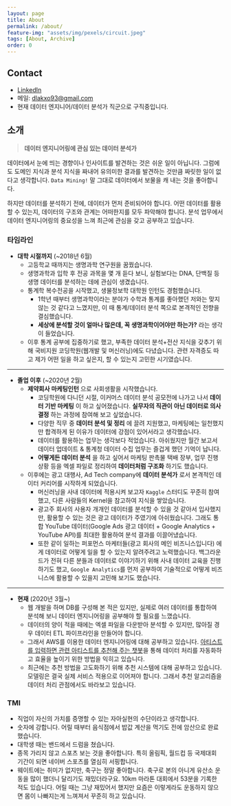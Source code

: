 ```yaml
---
layout: page
title: About
permalink: /about/
feature-img: "assets/img/pexels/circuit.jpeg"
tags: [About, Archive]
order: 0
---
```


## Contact
- [LinkedIn](https://www.linkedin.com/in/matae-lee-21497715a/)
- 메일: [dlakxo93@gmail.com](mailto:dlakxo93@gmail.com)
- 현재 데이터 엔지니어/데이터 분석가 직군으로 구직중입니다.

## 소개
> **데이터 엔지니어링에 관심 있는 데이터 분석가**

데이터에서 눈에 띄는 경향이나 인사이트를 발견하는 것은 쉬운 일이 아닙니다. 그럼에도 도메인 지식과 분석 지식을 짜내어 유의미한 결과를 발견하는 것만큼 짜릿한 일이 없다고 생각합니다. `Data Mining!` 말 그대로 데이터에서 보물을 캐 내는 것을 좋아합니다.

하지만 데이터를 분석하기 전에, 데이터가 먼저 준비되어야 합니다. 어떤 데이터를 활용할 수 있는지, 데이터의 구조와 관계는 어떠한지를 모두 파악해야 합니다. 분석 업무에서 데이터 엔지니어링의 중요성을 느껴 최근에 관심을 갖고 공부하고 있습니다.

### 타임라인
- **대학 시절까지** (~2018년 6월)
  - 고등학교 때까지는 생명과학 연구원을 꿈꿨습니다.
  - 생명과학과 입학 후 전공 과목을 몇 개 듣다 보니, 실험보다는 DNA, 단백질 등 생명 데이터를 분석하는 데에 관심이 생겼습니다.
  - 통계학 복수전공을 시작했고, 생물정보학 대학원 인턴도 경험했습니다.
    - 1학년 때부터 생명과학이라는 분야가 수학과 통계를 좋아했던 저와는 맞지 않는 것 같다고 느꼈지만, 이 때 통계/데이터 분석 쪽으로 본격적인 전향을 결심했습니다.
    - **세상에 분석할 것이 얼마나 많은데, 꼭 생명과학이어야만 하는가?** 라는 생각이 들었습니다.
  - 이후 통계 공부에 집중하기로 했고, 부족한 데이터 분석+전산 지식을 갖추기 위해 국비지원 코딩학원(웹개발 및 머신러닝)에도 다녔습니다. 관련 자격증도 따고 제가 어떤 일을 하고 싶은지, 할 수 있는지 고민한 시기였습니다.

---
- **졸업 이후** (~2020년 2월)
  - **제약회사 마케팅인턴** 으로 사회생활을 시작했습니다.
    - 코딩학원에 다니던 시절, 이커머스 데이터 분석 공모전에 나가고 나서 **데이터 기반 마케팅** 이 하고 싶어졌습니다. **실무자의 직관이 아닌 데이터로 의사결정** 하는 과정에 참여해 보고 싶었습니다.
    - 다양한 직무 중 **데이터 분석 및 정리** 에 끌려 지원했고, 마케팅에는 일천했지만 합격하게 된 이유가 데이터에 강점이 있어서라고 생각했습니다.
    - 데이터를 활용하는 업무는 생각보다 적었습니다. 아쉬웠지만 월간 보고서 데이터 업데이트 & 통계청 데이터 수집 업무는 즐겁게 했던 기억이 납니다.
    - **어떻게든 데이터 분석** 을 하고 싶어서 마케팅 판촉물 택배 장부, 업무 진행 상황 등을 엑셀 파일로 정리하여 **데이터처럼 구조화** 하기도 했습니다.
  - 이후에는 광고 대행사, Ad Tech company에 **데이터 분석가** 로서 본격적인 데이터 커리어를 시작하게 되었습니다.
    - 머신러닝을 사내 데이터에 적용시켜 보고자 `Kaggle` 스터디도 꾸준히 참여했고, 다른 사람들의 Kernel을 참고하여 지식을 쌓았습니다.
    - 광고주 회사의 사용자 개개인 데이터를 분석할 수 있을 것 같아서 입사했지만, 활용할 수 있는 것은 광고 데이터가 주였기에 아쉬웠습니다. 그래도 통합 YouTube 데이터(Google Ads 광고 데이터 + Google Analytics + YouTube API)를 최대한 활용하여 분석 결과를 이끌어냈습니다.
    - 또한 같이 일하는 퍼포먼스 마케터들(광고 회사의 메인 비즈니스입니다) 에게 데이터로 어떻게 일을 할 수 있는지 알려주려고 노력했습니다. 백그라운드가 전혀 다른 분들과 데이터로 이야기하기 위해 사내 데이터 교육을 진행하기도 했고, `Google Analytics`를 먼저 공부하여 기술적으로 어떻게 비즈니스에 활용할 수 있을지 고민해 보기도 했습니다.

---
- **현재** (2020년 3월~)
  - 웹 개발을 하며 DB를 구성해 본 적은 있지만, 실제로 여러 데이터를 통합하여 분석해 보니 데이터 엔지니어링을 공부해야 할 필요를 느꼈습니다.
  - 데이터의 양이 적을 때에는 엑셀 파일을 다운받아 분석할 수 있지만, 많아질 경우 데이터 ETL 파이프라인을 만들어야 합니다.
  - 그래서 AWS를 이용한 데이터 엔지니어링에 대해 공부하고 있습니다. [아티스트를 입력하면 관련 아티스트를 추천해 주는 챗봇](https://sulmasulma.github.io/data/2020/08/02/kakaotalk-chatbot3.html)을 통해 데이터 처리를 자동화하고 효율을 높이기 위한 방법을 익히고 있습니다.
  - 최근에는 추천 방법을 고도화하기 위해 추천 시스템에 대해 공부하고 있습니다. 모델링은 결국 실제 서비스 적용으로 이어져야 합니다. 그래서 추천 알고리즘을 데이터 처리 관점에서도 바라보고 있습니다.

### TMI
- 직업이 자신의 가치를 증명할 수 있는 자아실현의 수단이라고 생각합니다.
- 숫자에 강합니다. 어릴 때부터 음식점에서 밥값 계산을 먹기도 전에 암산으로 완료했습니다.
- 대학생 때는 밴드에서 드럼을 쳤습니다.
- 종목 가리지 않고 스포츠 보는 것을 좋아합니다. 특히 올림픽, 월드컵 등 국제대회 기간이 되면 네이버 스포츠를 열심히 서핑합니다.
- 웨이트에는 취미가 없지만, 축구는 정말 좋아합니다. 축구로 본의 아니게 유산소 운동을 많이 했더니 달리기도 재밌더라구요. 10km 마라톤 대회에서 53분을 기록한 적도 있습니다. 어릴 때는 그냥 재밌어서 했지만 요즘은 이렇게라도 운동하지 않으면 몸이 나빠지는게 느껴져서 꾸준히 하고 있습니다.

